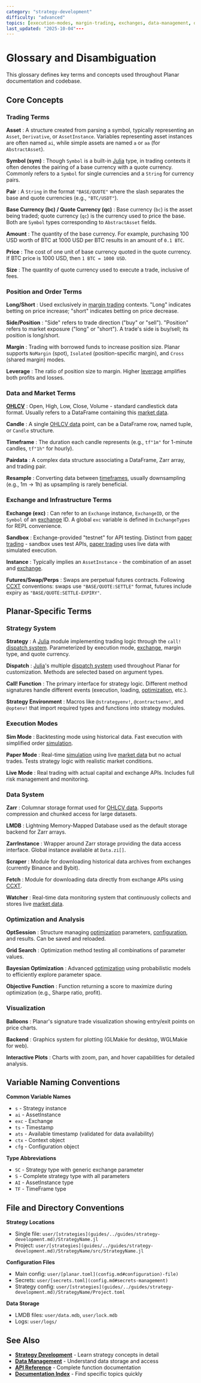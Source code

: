 ```yaml
---
category: "strategy-development"
difficulty: "advanced"
topics: [execution-modes, margin-trading, exchanges, data-management, optimization, strategy-development, visualization, configuration]
last_updated: "2025-10-04"---
---
```


# Glossary and Disambiguation

This glossary defines key terms and concepts used throughout Planar documentation and codebase.

## Core Concepts

### Trading Terms

**Asset**
: A structure created from parsing a symbol, typically representing an `Asset`, `Derivative`, or `AssetInstance`. Variables representing asset instances are often named `ai`, while simple assets are named `a` or `aa` (for `AbstractAsset`).

**Symbol (sym)**
: Though `Symbol` is a built-in [Julia](https://julialang.org/) type, in trading contexts it often denotes the pairing of a base currency with a quote currency. Commonly refers to a `Symbol` for single currencies and a `String` for currency pairs.

**Pair**
: A `String` in the format `"BASE/QUOTE"` where the slash separates the base and quote currencies (e.g., `"BTC/USDT"`).

**Base Currency (bc) / Quote Currency (qc)**
: Base currency (`bc`) is the asset being traded; quote currency (`qc`) is the currency used to price the base. Both are `Symbol` types corresponding to `AbstractAsset` fields.

**Amount**
: The quantity of the base currency. For example, purchasing 100 USD worth of BTC at 1000 USD per BTC results in an amount of `0.1 BTC`.

**Price**
: The cost of one unit of base currency quoted in the quote currency. If BTC price is 1000 USD, then `1 BTC = 1000 USD`.

**Size**
: The quantity of quote currency used to execute a trade, inclusive of fees.

### Position and Order Terms

**Long/Short**
: Used exclusively in [margin trading](../guides/[strategy](guides/../guides/strategy-development.md)-development.md#margin-trading-concepts) contexts. "Long" indicates betting on price increase; "short" indicates betting on price decrease.

**Side/Position**
: "Side" refers to trade direction ("buy" or "sell"). "Position" refers to market exposure ("long" or "short"). A trade's side is buy/sell; its position is long/short.

**Margin**
: Trading with borrowed funds to increase position size. Planar supports `NoMargin` (spot), `Isolated` (position-specific margin), and `Cross` (shared margin) modes.

**Leverage**
: The ratio of position size to margin. Higher [leverage](guides/../guides/strategy-development.md#margin-modes) amplifies both profits and losses.

### Data and Market Terms

**[OHLCV](guides/../guides/data-management.md#ohlcv-data)**
: Open, High, Low, Close, Volume - standard candlestick data format. Usually refers to a DataFrame containing this [market data](guides/../guides/data-management.md).

**Candle**
: A single [OHLCV data](guides/../guides/data-management.md#ohlcv-data) point, can be a DataFrame row, named tuple, or `Candle` structure.

**Timeframe**
: The duration each candle represents (e.g., `tf"1m"` for 1-minute candles, `tf"1h"` for hourly).

**Pairdata**
: A complex data structure associating a DataFrame, Zarr array, and trading pair.

**Resample**
: Converting data between [timeframes](guides/../guides/data-management.md#timeframes), usually downsampling (e.g., 1m → 1h) as upsampling is rarely beneficial.

### Exchange and Infrastructure Terms

**Exchange (exc)**
: Can refer to an `Exchange` instance, `ExchangeID`, or the `Symbol` of an [exchange]([exchanges](exchanges.md).md) ID. A global `exc` variable is defined in `ExchangeTypes` for REPL convenience.

**Sandbox**
: Exchange-provided "testnet" for API testing. Distinct from [paper trading](guides/execution-modes.md#paper-mode) - sandbox uses test APIs, [paper trading](guides/execution-modes.md#paper-mode) uses live data with simulated execution.

**Instance**
: Typically implies an `AssetInstance` - the combination of an asset and [exchange]([exchanges](exchanges.md).md).

**Futures/Swap/Perps**
: Swaps are perpetual futures contracts. Following [CCXT]([exchanges](exchanges.md).md#ccxt-integration) conventions: swaps use `"BASE/QUOTE:SETTLE"` format, futures include expiry as `"BASE/QUOTE:SETTLE-EXPIRY"`.

## Planar-Specific Terms

### Strategy System

**Strategy**
: A [Julia](https://julialang.org/) module implementing trading logic through the `call!` [dispatch system](../guides/[strategy](guides/../guides/strategy-development.md)-development.md#dispatch-system). Parameterized by execution mode, [exchange](exchanges.md), margin type, and quote currency.

**Dispatch**
: [Julia](https://julialang.org/)'s multiple [dispatch system](../guides/[strategy](guides/../guides/strategy-development.md)-development.md#dispatch-system) used throughout Planar for customization. Methods are selected based on argument types.

**Call! Function**
: The primary interface for strategy logic. Different method signatures handle different events (execution, loading, [optimization](optimization.md), etc.).

**Strategy Environment**
: Macros like `@strategyenv!`, `@contractsenv!`, and `@optenv!` that import required types and functions into strategy modules.

### Execution Modes

**Sim Mode**
: Backtesting mode using historical data. Fast execution with simplified order [simulation](guides/execution-modes.md#simulation-mode).

**Paper Mode**
: Real-time [simulation](guides/execution-modes.md#simulation-mode) using live [market data](guides/../guides/data-management.md) but no actual trades. Tests strategy logic with realistic market conditions.

**Live Mode**
: Real trading with actual capital and exchange APIs. Includes full risk management and monitoring.

### Data System

**Zarr**
: Columnar storage format used for [OHLCV data](guides/../guides/data-management.md#ohlcv-data). Supports compression and chunked access for large datasets.

**LMDB**
: Lightning Memory-Mapped Database used as the default storage backend for Zarr arrays.

**ZarrInstance**
: Wrapper around Zarr storage providing the data access interface. Global instance available at `Data.zi[]`.

**Scraper**
: Module for downloading historical data archives from exchanges (currently Binance and Bybit).

**Fetch**
: Module for downloading data directly from exchange APIs using [CCXT](exchanges.md#ccxt-integration).

**Watcher**
: Real-time data monitoring system that continuously collects and stores live [market data](guides/../guides/data-management.md).

### Optimization and Analysis

**OptSession**
: Structure managing [optimization](optimization.md) parameters, [configuration](config.md), and results. Can be saved and reloaded.

**Grid Search**
: Optimization method testing all combinations of parameter values.

**Bayesian Optimization**
: Advanced [optimization](optimization.md) using probabilistic models to efficiently explore parameter space.

**Objective Function**
: Function returning a score to maximize during optimization (e.g., Sharpe ratio, profit).

### Visualization

**Balloons**
: Planar's signature trade visualization showing entry/exit points on price charts.

**Backend**
: Graphics system for plotting (GLMakie for desktop, WGLMakie for web).

**Interactive Plots**
: Charts with zoom, pan, and hover capabilities for detailed analysis.

## Variable Naming Conventions

**Common Variable Names**
- `s` - Strategy instance
- `ai` - AssetInstance
- `exc` - Exchange
- `ts` - Timestamp
- `ats` - Available timestamp (validated for data availability)
- `ctx` - Context object
- `cfg` - Configuration object

**Type Abbreviations**
- `SC` - Strategy type with generic exchange parameter
- `S` - Complete strategy type with all parameters
- `AI` - AssetInstance type
- `TF` - TimeFrame type

## File and Directory Conventions

**Strategy Locations**
- Single file: `user/[strategies](guides/../guides/strategy-development.md)/StrategyName.jl`
- Project: `user/[strategies](guides/../guides/strategy-development.md)/StrategyName/src/StrategyName.jl`

**Configuration Files**
- Main config: `user/[planar.toml](config.md#configuration)-file)`
- Secrets: `user/[secrets.toml](config.md#secrets-management)`
- Strategy config: `user/[strategies](guides/../guides/strategy-development.md)/StrategyName/Project.toml`

**Data Storage**
- LMDB files: `user/data.mdb`, `user/lock.mdb`
- Logs: `user/logs/`

## See Also

- **[Strategy Development](strategy.md)** - Learn strategy concepts in detail
- **[Data Management](data.md)** - Understand data storage and access
- **[API Reference](API/api.md)** - Complete function documentation
- **[Documentation Index](documentation-index.md)** - Find specific topics quickly